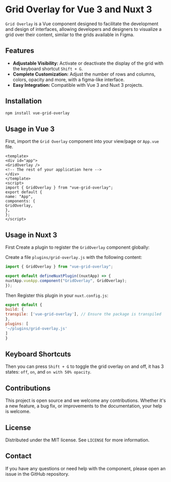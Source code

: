 # Grid Overlay for Vue 3 and Nuxt 3

`Grid Overlay` is a Vue component designed to facilitate the development and design of interfaces, allowing developers and designers to visualize a grid over their content, similar to the grids available in Figma.

## Features

- **Adjustable Visibility:** Activate or deactivate the display of the grid with the keyboard shortcut `Shift + G`.
- **Complete Customization:** Adjust the number of rows and columns, colors, opacity and more, with a figma-like interface.
- **Easy Integration:** Compatible with Vue 3 and Nuxt 3 projects.

## Installation

```bash
npm install vue-grid-overlay
```

## Usage in Vue 3

First, import the `Grid Overlay` component into your view/page or `App.vue` file.


```vue
<template>
<div id="app">
<GridOverlay />
<!-- The rest of your application here -->
</div>
</template>
<script>
import { GridOverlay } from "vue-grid-overlay";
export default {
name: "App",
components: {
GridOverlay,
},
};
</script>
```


## Usage in Nuxt 3


First Create a plugin to register the `GridOverlay` component globally:

Create a file `plugins/grid-overlay.js` with the following content:

```js
import { GridOverlay } from "vue-grid-overlay";

export default defineNuxtPlugin((nuxtApp) => {
nuxtApp.vueApp.component("GridOverlay", GridOverlay);
});
```

Then Register this plugin in your `nuxt.config.js`:

```js
export default {
build: {
transpile: ['vue-grid-overlay'], // Ensure the package is transpiled
},
plugins: [
'~/plugins/grid-overlay.js'
]
}
```


## Keyboard Shortcuts

Then you can press `Shift + G` to toggle the grid overlay on and off, it has 3 states: `off`, `on`, and `on with 50% opacity`.

## Contributions

This project is open source and we welcome any contributions. Whether it's a new feature, a bug fix, or improvements to the documentation, your help is welcome.

## License

Distributed under the MIT license. See `LICENSE` for more information.

## Contact

If you have any questions or need help with the component, please open an issue in the GitHub repository.
